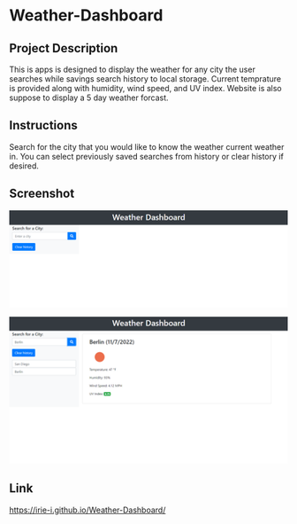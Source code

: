 # Weather-Dashboard

## Project Description
 
 This is apps is designed to display the weather for any city the user searches while savings search history to local storage.  Current temprature is provided along with humidity, wind speed, and UV index. Website is also suppose to display a 5 day weather forcast. 

## Instructions

Search for the city that you would like to know the weather current weather in. You can select previously saved searches from history or clear history if desired. 


 ## Screenshot

 ![Screenshot of application](./assets/images/screenshot-2.png)

 ![Screenshot of application](./assets/images/screenshot-3.png)


 ## Link

https://irie-i.github.io/Weather-Dashboard/

